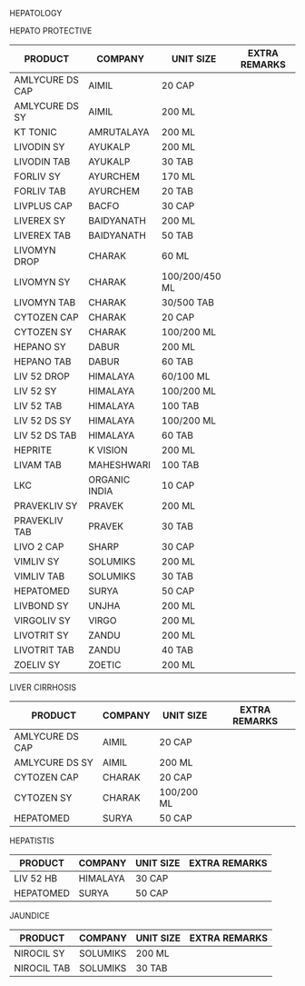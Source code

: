 HEPATOLOGY

HEPATO PROTECTIVE

| PRODUCT | COMPANY | UNIT SIZE | EXTRA REMARKS |
| --- | --- | --- | --- |
| AMLYCURE DS CAP | AIMIL | 20 CAP |     |
| AMLYCURE DS SY | AIMIL | 200 ML |     |
| KT TONIC | AMRUTALAYA | 200 ML |     |
| LIVODIN SY | AYUKALP | 200 ML |     |
| LIVODIN TAB | AYUKALP | 30 TAB |     |
| FORLIV SY | AYURCHEM | 170 ML |     |
| FORLIV TAB | AYURCHEM | 20 TAB |     |
| LIVPLUS CAP | BACFO | 30 CAP |     |
| LIVEREX SY | BAIDYANATH | 200 ML |     |
| LIVEREX TAB | BAIDYANATH | 50 TAB |     |
| LIVOMYN DROP | CHARAK | 60 ML |     |
| LIVOMYN SY | CHARAK | 100/200/450 ML |     |
| LIVOMYN TAB | CHARAK | 30/500 TAB |     |
| CYTOZEN CAP | CHARAK | 20 CAP |     |
| CYTOZEN SY | CHARAK | 100/200 ML |     |
| HEPANO SY | DABUR | 200 ML |     |
| HEPANO TAB | DABUR | 60 TAB |     |
| LIV 52 DROP | HIMALAYA | 60/100 ML |     |
| LIV 52 SY | HIMALAYA | 100/200 ML |     |
| LIV 52 TAB | HIMALAYA | 100 TAB |     |
| LIV 52 DS SY | HIMALAYA | 100/200 ML |     |
| LIV 52 DS TAB | HIMALAYA | 60 TAB |     |
| HEPRITE | K VISION | 200 ML |     |
| LIVAM TAB | MAHESHWARI | 100 TAB |     |
| LKC | ORGANIC INDIA | 10 CAP |     |
| PRAVEKLIV SY | PRAVEK | 200 ML |     |
| PRAVEKLIV TAB | PRAVEK | 30 TAB |     |
| LIVO 2 CAP | SHARP | 30 CAP |     |
| VIMLIV SY | SOLUMIKS | 200 ML |     |
| VIMLIV TAB | SOLUMIKS | 30 TAB |     |
| HEPATOMED | SURYA | 50 CAP |     |
| LIVBOND SY | UNJHA | 200 ML |     |
| VIRGOLIV SY | VIRGO | 200 ML |     |
| LIVOTRIT SY | ZANDU | 200 ML |     |
| LIVOTRIT TAB | ZANDU | 40 TAB |     |
| ZOELIV SY | ZOETIC | 200 ML |     |

LIVER CIRRHOSIS

| PRODUCT | COMPANY | UNIT SIZE | EXTRA REMARKS |
| --- | --- | --- | --- |
| AMLYCURE DS CAP | AIMIL | 20 CAP |     |
| AMLYCURE DS SY | AIMIL | 200 ML |     |
| CYTOZEN CAP | CHARAK | 20 CAP |     |
| CYTOZEN SY | CHARAK | 100/200 ML |     |
| HEPATOMED | SURYA | 50 CAP |     |

HEPATISTIS

| PRODUCT | COMPANY | UNIT SIZE | EXTRA REMARKS |
| --- | --- | --- | --- |
| LIV 52 HB | HIMALAYA | 30 CAP |     |
| HEPATOMED | SURYA | 50 CAP |     |

JAUNDICE

| PRODUCT | COMPANY | UNIT SIZE | EXTRA REMARKS |
| --- | --- | --- | --- |
| NIROCIL SY | SOLUMIKS | 200 ML |     |
| NIROCIL TAB | SOLUMIKS | 30 TAB |     |